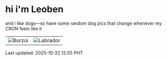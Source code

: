 # hi i'm Leoben

and i like dogs—so have some random dog pics that change whenever my CRON feels like it

|  |  |
|--------|----------|
| ![Borzoi](https://random-dog-vercel.vercel.app/api/random-borzoi?v=1761108910) | ![Labrador](https://random-dog-vercel.vercel.app/api/random-labrador?v=1761108910) |

Last updated: 2025-10-22 12:55 PHT
